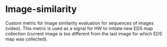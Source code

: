 # Image-similarity

Custom metric for image similarity evaluation for sequences of images (video).
This metric is used as a signal for HW to initiate new EDS map collection (current image is too different from the last image for which EDS map was collected).
